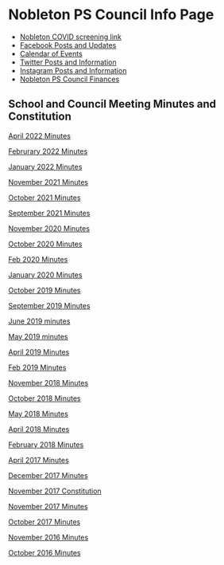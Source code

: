 <head>
<meta http-equiv="Content-Type" content="text/html; charset=utf-8" />
</head>

<body>
<div>
  <h1>Nobleton PS Council Info Page</h1>
</div>
<div>
  <ul>
    <li class="demo-sub-nav__item"><a href="https://covidscreening.yrdsb.ca" target="_new" class="demo-sub-nav__link">Nobleton COVID screening link</a></li>
    <li><a href="https://www.facebook.com/nobletonpsschoolcouncil" target="_new">Facebook Posts and Updates</a></li>
    <li><a href="http://www.yrdsb.ca/schools/nobleton.ps/NewsEvents/Pages/School-Calendar.aspx" target="_new">Calendar of Events</a></li>
    <li><a href="https://twitter.com/nbltnpscouncil" target="_new">Twitter Posts and Information</a></li>
    <li><a href="https://www.instagram.com/nobletonpscouncil/" target="_new">Instagram Posts and Information</a></li>
    <li><a href="https://bit.ly/2022nobletonfinances">Nobleton PS Council Finances</a></li>
  </ul>
</div>
<div>
  <div>
    <h2>School and Council Meeting Minutes and Constitution</h2>
    <p><a href="https://docs.google.com/document/d/1efB5f04p02oYF69NXp-0H44HMD9e4iim0BQ1W02HIjw/edit?usp=sharing">April 2022 Minutes</a></p>
    <p><a href="https://docs.google.com/document/d/18R1OoJnzqLX2i1FL4s5qx8f_buRW-3N5c5b8_eB3aS8/edit?usp=sharing">Februrary 2022 Minutes</a></p>
    <p><a href="https://docs.google.com/document/d/1tHC1LKyIF1TtEPMxnJokaUZmAZM2EPs7sR_6Eih_2Rg/edit?usp=sharing">January 2022 Minutes</a></p>
    <p><a href="https://docs.google.com/document/d/1FB5Bjm_akzgV8MHpqKKQ8w_lpRu_rCNzRwnBMAHgayE/edit?usp=sharing">November 2021 Minutes</a></p>
    <p><a href="https://docs.google.com/document/d/1G_q_XODEYooBPWctZBjwv2bqRpL1WaAOCRlVfq5WIpU/edit?usp=sharing">October 2021 Minutes</a></p>
    <p><a href="https://docs.google.com/document/d/101gkt5q-gG8rAG5o2tvDJGgiTLHKB7eScjcXjYOeYlo/edit?usp=sharing">September 2021 Minutes</a></p>
    <p><a href="https://docs.google.com/document/d/1aSW_9NUJeLMqmM3jsq6lGi10c5ST0Sn8Tvy4szi-wFA/edit?usp=sharing">November 2020 Minutes</a></p>
    <p><a href="https://docs.google.com/document/d/1PXoj8TQFraM3JbSbu-MHZoMdYDGqZrVDRVJw5sIBcDU/edit?usp=sharing">October 2020 Minutes</a></p>
    <p><a href="https://docs.google.com/document/d/1jKISbqCU8sRn9YzfdgLjE092gD8zRZH8jNpX5xEhWa4/edit?usp=sharing">Feb 2020 Minutes</a></p>
    <p><a href="https://docs.google.com/document/d/1F1YCL61JMwsLrjj2527GLirlHLtVb7VC_A11OSsxyK8/edit?usp=sharing">January 2020 Minutes</a></p>
    <p><a href="https://docs.google.com/document/d/15WDI-pgd_o7NQcoTUJmIpDnI3HrGpVpDnWo5k7TQw_Q/edit?usp=sharing">October 2019 Minutes</a></p>
    <p><a href="https://docs.google.com/document/d/15WDI-pgd_o7NQcoTUJmIpDnI3HrGpVpDnWo5k7TQw_Q/edit?usp=sharing">September 2019 Minutes</a></p>
    <p><a href="https://docs.google.com/document/d/1Eom7bYyLD03-TOfph6qlAOKXsyIAB2GIFgdKFHQVuuk/edit?usp=sharing">June 2019 minutes</a></p>
    <p><a href="https://docs.google.com/document/d/1Rlqb6ePSJRT8GatQYUyWBhbxY94dEI9e99tV_91nh9Y/edit?usp=sharing">May 2019 minutes</a></p>
    <p><a href="https://docs.google.com/document/d/1N-QWxeLwcKv1HFcZM9-Jpigg6EjAGkOYG-IfxhYqBI4/edit?usp=sharing">April 2019 Minutes</a></p>
    <p><a href="https://docs.google.com/document/d/1l_NKHKJnJ_D89_tV7qZMbmnHxubPJi-L0lU2270xVhU/edit?usp=sharing">Feb 2019 Minutes</a></p>
    <p><a href="https://docs.google.com/document/d/1SQpOvLwFZKkTrnLeYgF5yctiV8eiiKWTJqPho7nTgYw/edit?usp=sharing">November 2018 Minutes</a></p>
    <p><a href="https://docs.google.com/document/d/1FLF4q__0GHRrpyszOh0n2-IhFNibjla5vdDlFnlbSTM/edit?usp=sharing">October 2018 Minutes</a></p>
    <p><a href="https://docs.google.com/document/d/101gkt5q-gG8rAG5o2tvDJGgiTLHKB7eScjcXjYOeYlo/edit?usp=sharing">May 2018 Minutes</a></p>
    <p><a href="https://docs.google.com/document/d/1WmwtLiDw2Rz9Qna9yGdfZ1A-yro2b-vDE9cxEOSUejw/edit?usp=sharing">April 2018 Minutes</a></p>
    <p><a href="https://docs.google.com/document/d/1RXpUBC8-5MFu2FH0grmJkeDNNiiLuBx1PsdB2W-4guc/edit?usp=sharing">February 2018 Minutes</a></p>
    <p><a href="https://docs.google.com/document/d/1d_nF32IgZTGHXexL6F_VnqlLUJDKSFMXB05r_6dvL54/edit?usp=sharing">April 2017 Minutes</a></p>
    <p><a href="https://docs.google.com/document/d/19Uw5pnukqnwKZeyyr-W56dRZ1aE-FN-tLZdXYiyauak/edit?usp=sharing">December 2017 Minutes</a></p>
    <p><a href="https://docs.google.com/document/d/1tqXhMEhW1ST6cVa0PY-eSm2SySi8aPpKUptqgHbZ7Co/edit?usp=sharing">November 2017 Constitution</a></p>
    <p><a href="https://docs.google.com/document/d/1IUa57XSoz9SPtFZuZ1ZMSGW4iRyCCqtxwF7XUYS5gBg/edit?usp=sharing">November 2017 Minutes</a></p>
    <p><a href="https://docs.google.com/document/d/1XHXzv0MsyrvAXhtuVVEjzRfHSiCb4TZw5npNxfLTeyg/edit?usp=sharing">October 2017 Minutes</a></p>
    <p><a href="https://docs.google.com/document/d/1q2hyIVtYFCWvpVCuzd989LYc98nrGCxBxWsUvZTd6Xg/edit?usp=sharing">November 2016 Minutes</a></p>
    <p><a href="https://docs.google.com/document/d/1IE9PDFPKrAmJ03rqYvNeKrqlWUYOhH8bp6CIUMu3cmU/edit?usp=sharing">October 2016 Minutes</a></p>
    </div>
</div>
</body>

